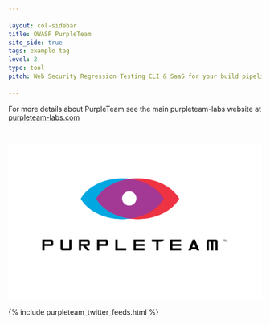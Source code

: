 ```yaml
---

layout: col-sidebar
title: OWASP PurpleTeam
site_side: true
tags: example-tag
level: 2
type: tool
pitch: Web Security Regression Testing CLI & SaaS for your build pipeline

---
```


For more details about PurpleTeam see the main purpleteam-labs website at [purpleteam-labs.com](https://purpleteam-labs.com)

<br>

[![purpleteam Website](assets/images/PurpleTeam_portrait.png)](https://purpleteam-labs.com)

{% include purpleteam_twitter_feeds.html %}
